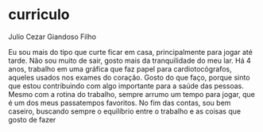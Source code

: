 # curriculo
Julio Cezar Giandoso Filho 

Eu sou mais do tipo que curte ficar em casa, principalmente para jogar até tarde. Não sou muito de sair, gosto mais da tranquilidade do meu lar. Há 4 anos, trabalho em uma gráfica que faz papel para cardiotocógrafos, aqueles usados nos exames do coração. Gosto do que faço, porque sinto que estou contribuindo com algo importante para a saúde das pessoas. Mesmo com a rotina do trabalho, sempre arrumo um tempo para jogar, que é um dos meus passatempos favoritos. No fim das contas, sou bem caseiro, buscando sempre o equilíbrio entre o trabalho e as coisas que gosto de fazer
